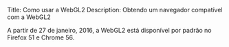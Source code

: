 Title: Como usar a WebGL2
Description: Obtendo um navegador compatível com a WebGL2

A partir de 27 de janeiro, 2016, a WebGL2 está disponível por padrão no Firefox 51
e Chrome 56.




